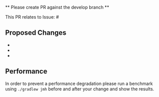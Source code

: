 ** Please create PR against the develop branch **

This PR relates to Issue: #

## Proposed Changes

-
-
-

## Performance

In order to prevent a performance degradation please run a benchmark
using `./gradlew jmh` before and after your change and show the results.

<!-- Outputs of build/reports/jmh/results.txt -->
